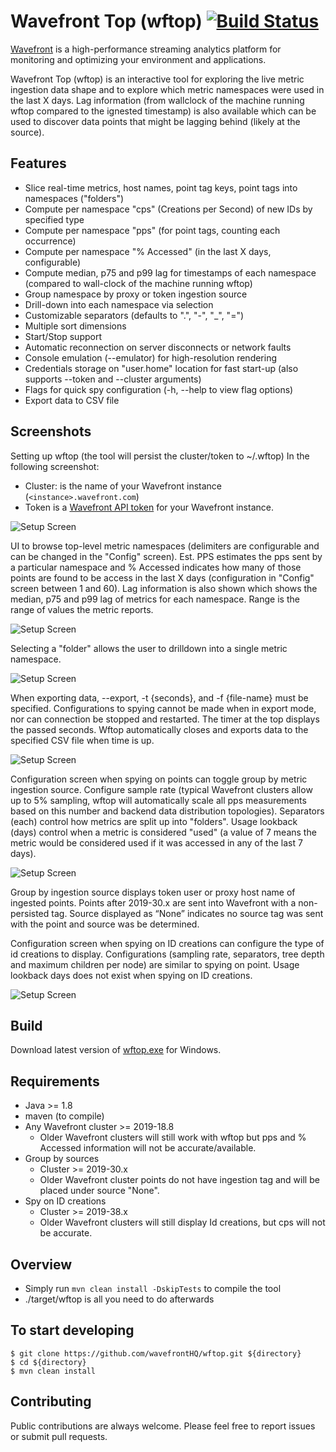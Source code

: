 # Wavefront Top (wftop) [![Build Status](https://travis-ci.org/wavefrontHQ/wftop.svg?branch=master)](https://travis-ci.org/wavefrontHQ/wftop)

[Wavefront](https://docs.wavefront.com/) is a high-performance streaming analytics platform for monitoring and optimizing your environment and applications.

Wavefront Top (wftop) is an interactive tool for exploring the live metric ingestion data shape and to explore which metric namespaces were used in the last X days. Lag information (from wallclock of the machine running wftop compared to the ignested timestamp) is also available which can be used to discover data points that might be lagging behind (likely at the source).

## Features
  * Slice real-time metrics, host names, point tag keys, point tags into namespaces ("folders")
  * Compute per namespace "cps" (Creations per Second) of new IDs by specified type
  * Compute per namespace "pps" (for point tags, counting each occurrence)
  * Compute per namespace "% Accessed" (in the last X days, configurable)
  * Compute median, p75 and p99 lag for timestamps of each namespace (compared to wall-clock of the machine running wftop)
  * Group namespace by proxy or token ingestion source
  * Drill-down into each namespace via selection
  * Customizable separators (defaults to ".", "-", "_", "=")
  * Multiple sort dimensions
  * Start/Stop support
  * Automatic reconnection on server disconnects or network faults
  * Console emulation (--emulator) for high-resolution rendering
  * Credentials storage on "user.home" location for fast start-up (also supports --token and --cluster arguments)
  * Flags for quick spy configuration (-h, --help to view flag options)
  * Export data to CSV file

## Screenshots

Setting up wftop (the tool will persist the cluster/token to ~/.wftop)
In the following screenshot: 
* Cluster: is the name of your Wavefront instance (`<instance>.wavefront.com`)
* Token is a [Wavefront API token](https://docs.wavefront.com/wavefront_api.html#generating-an-api-token) for your Wavefront instance. 

![Setup Screen](https://raw.githubusercontent.com/wavefronthq/wftop/master/screenshots/SetupScreen.png)

UI to browse top-level metric namespaces (delimiters are configurable and can be changed in the "Config" screen). Est. PPS estimates the pps sent by a particular namespace and % Accessed indicates how many of those points are found to be access in the last X days (configuration in "Config" screen between 1 and 60). Lag information is also shown which shows the median, p75 and p99 lag of metrics for each namespace. Range is the range of values the metric reports.

![Setup Screen](https://raw.githubusercontent.com/wavefronthq/wftop/master/screenshots/BrowseScreen.png)

Selecting a "folder" allows the user to drilldown into a single metric namespace.

![Setup Screen](https://raw.githubusercontent.com/wavefronthq/wftop/master/screenshots/DrillDown.png)

When exporting data, --export, -t {seconds}, and -f {file-name} must be specified. Configurations to spying cannot be made when in export mode, nor can connection be stopped and restarted. The timer at the top displays the passed seconds. Wftop automatically closes and exports data to the specified CSV file when time is up.

![Setup Screen](https://raw.githubusercontent.com/wavefronthq/wftop/master/screenshots/ExportScreen.png)

Configuration screen when spying on points can toggle group by metric ingestion source. Configure sample rate (typical Wavefront clusters allow up to 5% sampling, wftop will automatically scale all pps measurements based on this number and backend data distribution topologies). Separators (each) control how metrics are split up into "folders". Usage lookback (days) control when a metric is considered "used" (a value of 7 means the metric would be considered used if it was accessed in any of the last 7 days).

![Setup Screen](https://raw.githubusercontent.com/wavefronthq/wftop/master/screenshots/PointConfigurationScreen.png)

Group by ingestion source displays token user or proxy host name of ingested points. Points after 2019-30.x are sent into Wavefront with a non-persisted tag. Source displayed as “None” indicates no source tag was sent with the point and source was be determined.

Configuration screen when spying on ID creations can configure the type of id creations to display. Configurations (sampling rate, separators, tree depth and maximum children per node) are similar to spying on point. Usage lookback days does not exist when spying on ID creations.

![Setup Screen](https://raw.githubusercontent.com/wavefronthq/wftop/master/screenshots/IdConfigurationScreen.png)

## Build
Download latest version of [wftop.exe](https://wftop.s3.amazonaws.com/1.0/wftop.exe) for Windows.

## Requirements
  * Java >= 1.8
  * maven (to compile)
  * Any Wavefront cluster >= 2019-18.8
    * Older Wavefront clusters will still work with wftop but pps and % Accessed information will not be accurate/available.
  * Group by sources
    * Cluster >= 2019-30.x
    * Older Wavefront cluster points do not have ingestion tag and will be placed under source "None".
  * Spy on ID creations
    * Cluster >= 2019-38.x
    * Older Wavefront clusters will still display Id creations, but cps will not be accurate.

## Overview
  * Simply run ```mvn clean install -DskipTests```  to compile the tool
  * ./target/wftop is all you need to do afterwards
  
## To start developing

```
$ git clone https://github.com/wavefrontHQ/wftop.git ${directory}
$ cd ${directory}
$ mvn clean install
```

## Contributing
Public contributions are always welcome. Please feel free to report issues or submit pull requests.
